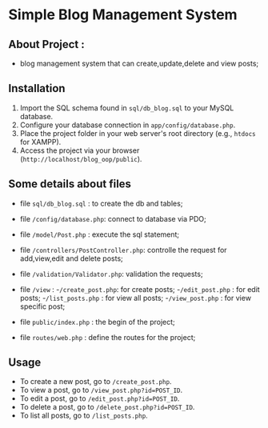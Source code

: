 # Simple Blog Management System

## About Project : 
   - blog management system that can create,update,delete and view posts;

## Installation


1. Import the SQL schema found in `sql/db_blog.sql` to your MySQL database.
2. Configure your database connection in `app/config/database.php`.
3. Place the project folder in your web server's root directory (e.g., `htdocs` for XAMPP).
4. Access the project via your browser (`http://localhost/blog_oop/public`).


## Some details about files


- file `sql/db_blog.sql` : to create the db and tables;

- file `/config/database.php`:
    connect to database via PDO;
- file `/model/Post.php` :
    execute the sql statement;
    
- file `/controllers/PostController.php`:
    controlle the request for add,view,edit and delete posts;
- file `/validation/Validator.php`:
  validation the requests;

- file `/view` :
  -`/create_post.php`: for create posts;
  -`/edit_post.php` : for edit posts;
  -`/list_posts.php` : for view all posts;
  -`/view_post.php` : for view specific post;

- file `public/index.php` : the begin of the project;

- file `routes/web.php` : define the routes for the project;

## Usage

- To create a new post, go to `/create_post.php`.
- To view a post, go to `/view_post.php?id=POST_ID`.
- To edit a post, go to `/edit_post.php?id=POST_ID`.
- To delete a post, go to `/delete_post.php?id=POST_ID`.
- To list all posts, go to `/list_posts.php`.

